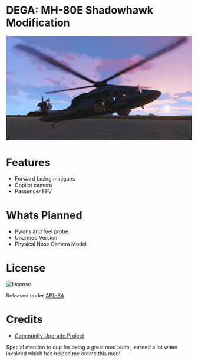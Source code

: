 DEGA: MH-80E Shadowhawk Modification
==============

![MH80E Front View](https://raw.githubusercontent.com/deltagamer/DEGA_MH60E/main/Release_Notes/20230224150846_1.jpg)

Features
=========
* Forward facing miniguns
* Copilot camera
* Passenger FFV

Whats Planned
=========

* Pylons and fuel probe
* Unarmed Version
* Physical Nose Camera Model

License
=============

![License](https://www.bohemia.net/assets/img/licenses/APL-SA.png)

Released under [APL-SA](https://www.bohemia.net/community/licenses/arma-public-license-share-alike/)

Credits
=============

* [Community Upgrade Project](https://www.cup-arma3.org/)


Special mention to cup for being a great mod team, learned a lot when involved which has helped me create this mod!
